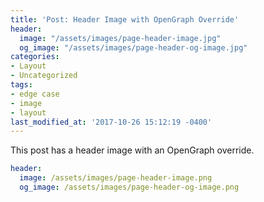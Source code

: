 ```yaml
---
title: 'Post: Header Image with OpenGraph Override'
header:
  image: "/assets/images/page-header-image.jpg"
  og_image: "/assets/images/page-header-og-image.jpg"
categories:
- Layout
- Uncategorized
tags:
- edge case
- image
- layout
last_modified_at: '2017-10-26 15:12:19 -0400'
---
```


This post has a header image with an OpenGraph override.

```yaml
header:
  image: /assets/images/page-header-image.png
  og_image: /assets/images/page-header-og-image.png
```
